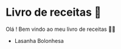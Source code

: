 # Livro de receitas :book:

Olá ! Bem vindo ao meu livro de receitas :man_cook:

- Lasanha Bolonhesa 

